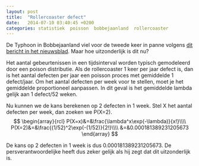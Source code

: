 ```yaml
---
layout: post
title:  "Rollercoaster defect"
date:   2014-07-10 03:40:45 +0200
categories: statistiek  poisson  bobbejaanland  rollercoaster
---
```

De Typhoon  in Bobbejaanland viel voor de tweede keer in panne volgens [dit bericht in het nieuwsblad](http://www.nieuwsblad.be/article/detail.aspx?articleid=dmf20140708_01171415). Maar hoe uitzonderlijk is dit nu?

Het aantal gebeurtenissen in een tijdsinterval worden typisch gemodeleerd door een poison distributie. Als de rollercoaster 1 keer per jaar defect is, dan is het aantal defecten per jaar een poisson proces met gemiddelde 1 defect/jaar. Om het aantal defecten per week voor te stellen, moet je het gemiddelde proportioneel aanpassen. In dit geval is het gemiddelde lambda gelijk aan 1 defect/52 weken.

Nu kunnen we de kans berekenen op 2 defecten in 1 week. Stel X het aantal defecten per week, dan zoeken we P(X=2).
$$
\begin{array}{rcl}
P(X=x)&=&\frac{\lambda^x\exp(-\lambda)}{x!}\\\\
P(X=2)&=&\frac{(1/52)^2\exp(-(1/52)}{2!}\\\\
&=&0.000181389231205673
\end{array}
$$

De kans op 2 defecten in 1 week is dus 0.000181389231205673. De persverantwoordelijke heeft dus zeker gelijk als hij zegt dat dit uitzonderlijk is.
